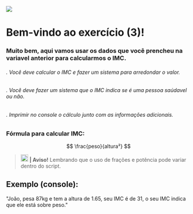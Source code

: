 

<img src="https://cdn.discordapp.com/attachments/1077051581633151067/1193351411480674314/Exercicios_para_iniciantes.jpg?ex=65ac661b&is=6599f11b&hm=fcd1046c436ac84f3f985a48b8b62c2df2e352519e7a24a81a35583b1e7f9198&">

<h1> Bem-vindo ao exercício (3)! </h1>
<h3> Muito bem, aqui vamos usar os dados que você prencheu na variavel anterior para calcularmos o IMC. </h3>

<h6>. Você deve calcular o IMC e fazer um sistema para arredondar o valor.</h6>
<h6>. Você deve fazer um sistema que o IMC indica se é uma pessoa saúdavel ou não.</h6>
<h6>. Imprimir no console o cálculo junto com as informações adicionais. </h6>

<h3> Fórmula para calcular IMC: </h3>

$$
\frac{peso}{altura²}
$$

> <img src="https://cdn.discordapp.com/attachments/1077051581633151067/1193361191255425195/atencao.png?ex=65ac6f37&is=6599fa37&hm=e95f309fbbc25f43df24276ea2a3a6754ea17b7e16fa848258ced50d9920ef92&" width="20" height="20"> **| Aviso!**
> Lembrando que o uso de frações e potência pode variar dentro do script. 

<h2>Exemplo (console):</h2>

<p>"João, pesa 87kg e tem a altura de 1.65, seu IMC é de 31, o seu IMC indica que ele está sobre peso."</p>